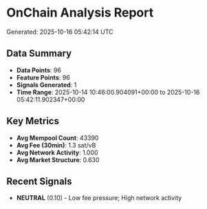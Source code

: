 # OnChain Analysis Report
Generated: 2025-10-16 05:42:14 UTC

## Data Summary
- **Data Points**: 96
- **Feature Points**: 96
- **Signals Generated**: 1
- **Time Range**: 2025-10-14 10:46:00.904091+00:00 to 2025-10-16 05:42:11.902347+00:00

## Key Metrics
- **Avg Mempool Count**: 43390
- **Avg Fee (30min)**: 1.3 sat/vB
- **Avg Network Activity**: 1.000
- **Avg Market Structure**: 0.630

## Recent Signals
- **NEUTRAL** (0.10) - Low fee pressure; High network activity
